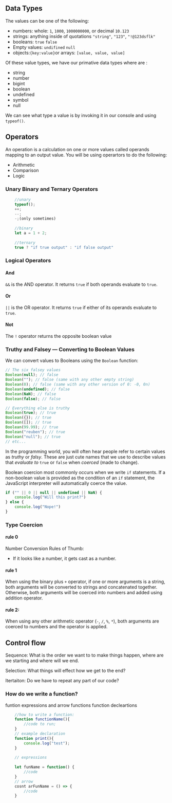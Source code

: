 ## Data Types

The values can be one of the following:
* numbers: whole: `1`, `1000`, `1000000000`, or decimal `10.123`
* strings: anything inside of quotations `"string"`, `"123"`, `"!@123dsflk"`
* booleans:  `true` `false`
* Empty values: `undifined` `null`
* objects:`{key:value}`or arrays: `[value, value, value]`


Of these value types, we have our primative data types where are :
* string
* number
* bigint
* boolean
* undefined
* symbol
* null

We can see what type a value is by invoking it in our console and using `typeof()`.

## Operators

An operation is a calculation on one or more values called operands mapping to an output value.
You will be using operartors to do the following:

* Arithmetic
* Comparison
* Logic

### Unary Binary and Ternary Operators

```js
    //unary
    typeof();
    ++;
    --;
    -;(only sometimes)
    
    //binary
    let a = 1 + 2;
    
    //ternary
    true ? "if true output" : "if false output"
```
### Logical Operators

#### And

`&&` is the AND operator. It returns `true` if both operands evaluate to `true`.

#### Or

`||` is the OR operator. It returns `true` if either of its operands evaluate to `true`.

#### Not

The `!` operator returns the opposite boolean value 

### Truthy and Falsey — Converting to Boolean Values
We can convert values to Booleans using the `Boolean` function:

```javascript
// The six falsey values
Boolean(null); // false
Boolean(""); // false (same with any other empty string)
Boolean(0); // false (same with any other version of 0: -0, 0n)
Boolean(undefined); // false
Boolean(NaN); // false 
Boolean(false); // false 

// Everything else is truthy
Boolean(true); // true
Boolean({}); // true
Boolean([]); // true
Boolean(99.99); // true
Boolean("reuben"); // true
Boolean("null"); // true
// etc...
```

In the programming world, you will often hear people refer to certain values as _truthy_ or _falsy_. These are just cute names that we use to describe values that _evaluate to_ `true` or `false` when _coerced_ (made to change). 

Boolean coercion most commonly occurs when we write `if` statements. If a non-boolean value is provided as the condition of an `if` statement, the JavaScript interpreter will automatically coerce the value. 

```js
if ("" || 0 || null || undefined || NaN) {
    console.log("Will this print?")   
} else {
    console.log("Nope!")
}
```
### Type Coercion

#### rule 0

Number Conversion Rules of Thumb:
* If it looks like a number, it gets cast as a number.

#### rule 1

When using the binary plus `+` operator, if one or more arguments is a string, both arguments will be converted to strings and concatenated together. Otherwise, both arguments will be coerced into numbers and added using addition operator.

#### rule 2:

When using any other arithmetic operator (`-`, `/`, `%`, `*`), both arguments are coerced to numbers and the operator is applied.

## Control flow

Sequence: What is the order we want to to make things happen, where are we starting and where will we end.

Selection: What things will effect how we get to the end?

Itertaiton: Do we have to repeat any part of our code?

### How do we write a function?

funtion expressions and arrow functions
function decleartions

```js
    //how to write a function:
    function functionName(){
        //code to run;
    }
    // example declaration
    function print(){
        console.log("test");
    }
    
    // expressions
    
    let funName = function() {
        //code
    }
    // arrow 
    cosnt arFunName = () => {
        //code
    }
```
